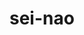 # sei-nao
<script src="https://cdn.jsdelivr.net/npm/vue/dist/vue.js"></script>
<script src="https://cdn.jsdelivr.net/npm/vue@2.6.0"></script>
<script type="module">
  import Vue from 'https://cdn.jsdelivr.net/npm/vue@2.6.10/dist/vue.esm.browser.js'
</script>

